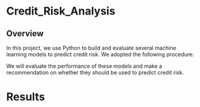 # Credit_Risk_Analysis

## Overview

In this project, we use Python to build and evaluate several machine learning models to predict credit risk.
We adopted the following procedure:

We will evaluate the performance of these models and make a recommendation on whether they should be used to predict credit risk.

# Results


